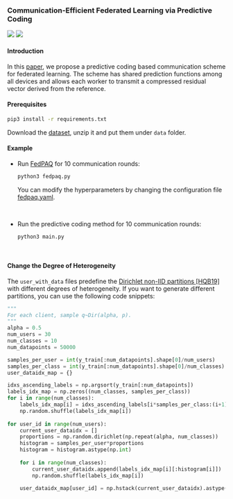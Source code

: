 ### Communication-Efficient Federated Learning via Predictive Coding

![](https://img.shields.io/badge/status-maintained-green) ![](https://img.shields.io/badge/Pytorch-1.9.0-blue)

#### Introduction
In this [paper](https://arxiv.org/abs/2108.00918), we propose a predictive coding based communication scheme for federated learning. 
The scheme has shared prediction functions among all devices and allows each worker to transmit a compressed residual vector derived from the reference.

#### Prerequisites
```bash
pip3 install -r requirements.txt
```

Download the [dataset](https://drive.google.com/drive/folders/13L3Wx9dmY_WUEcDmR_SQdwISXrNdsS5_?usp=sharing), unzip it and put them under `data` folder. 

####  Example

- Run [FedPAQ](http://proceedings.mlr.press/v108/reisizadeh20a.html) for 10 communication rounds:
    ```bash
    python3 fedpaq.py
    ```
    You can modify the hyperparameters by changing the configuration file [fedpaq.yaml](config/fedpaq.yaml).

<br />

- Run the predictive coding method for 10 communication rounds:
    ```bash
    python3 main.py
    ```

<br />

#### Change the Degree of Heterogeneity

The `user_with_data` files predefine the [Dirichlet non-IID partitions [HQB19]](https://arxiv.org/abs/1909.06335)  with different degrees of heterogeneity.  If you want to generate different partitions, you can use the following code snippets:

```python
"""
For each client, sample q~Dir(alpha, p).
"""
alpha = 0.5
num_users = 30
num_classes = 10
num_datapoints = 50000

samples_per_user = int(y_train[:num_datapoints].shape[0]/num_users)
samples_per_class = int(y_train[:num_datapoints].shape[0]/num_classes)
user_dataidx_map = {}

idxs_ascending_labels = np.argsort(y_train[:num_datapoints])
labels_idx_map = np.zeros((num_classes, samples_per_class))
for i in range(num_classes):
    labels_idx_map[i] = idxs_ascending_labels[i*samples_per_class:(i+1)*samples_per_class]
    np.random.shuffle(labels_idx_map[i])
    
for user_id in range(num_users):
    current_user_dataidx = []
    proportions = np.random.dirichlet(np.repeat(alpha, num_classes))
    histogram = samples_per_user*proportions
    histogram = histogram.astype(np.int)
    
    for i in range(num_classes):
        current_user_dataidx.append(labels_idx_map[i][:histogram[i]])
        np.random.shuffle(labels_idx_map[i])
        
    user_dataidx_map[user_id] = np.hstack(current_user_dataidx).astype(np.int).flatten()
``` 